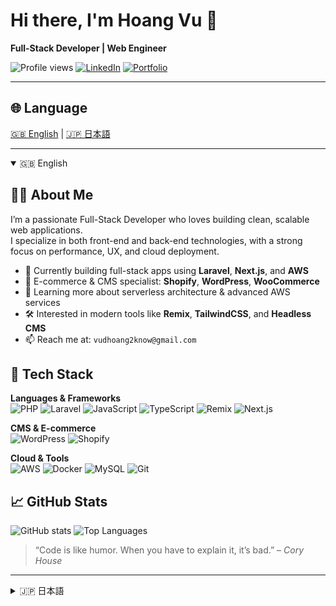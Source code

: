 # Hi there, I'm Hoang Vu 👋  
**Full-Stack Developer | Web Engineer**

![Profile views](https://komarev.com/ghpvc/?username=jame-hv&color=blue)
[![LinkedIn](https://img.shields.io/badge/-LinkedIn-blue?style=flat-square&logo=linkedin&logoColor=white)]([https://linkedin.com/in/your-link](https://www.linkedin.com/in/%E3%83%9B%E3%82%A2%E3%83%B3-%E3%83%B4-018323350/))
[![Portfolio](https://img.shields.io/badge/-Portfolio-000?style=flat-square&logo=firefox&logoColor=white)](https://indiestudio.com)

---

## 🌐 Language
[🇬🇧 English](#-english) | [🇯🇵 日本語](#-日本語)

---

<details open>
<summary>🇬🇧 English</summary>

## 👨‍💻 About Me
I’m a passionate Full-Stack Developer who loves building clean, scalable web applications.  
I specialize in both front-end and back-end technologies, with a strong focus on performance, UX, and cloud deployment.

- 💼 Currently building full-stack apps using **Laravel**, **Next.js**, and **AWS**
- 🚀 E-commerce & CMS specialist: **Shopify**, **WordPress**, **WooCommerce**
- 🌱 Learning more about serverless architecture & advanced AWS services
- 🛠️ Interested in modern tools like **Remix**, **TailwindCSS**, and **Headless CMS**
- 📫 Reach me at: `vudhoang2know@gmail.com`

## 🧰 Tech Stack

**Languages & Frameworks**  
![PHP](https://img.shields.io/badge/-PHP-777BB4?style=flat-square&logo=php&logoColor=white)
![Laravel](https://img.shields.io/badge/-Laravel-FF2D20?style=flat-square&logo=laravel&logoColor=white)
![JavaScript](https://img.shields.io/badge/-JavaScript-black?style=flat-square&logo=javascript)
![TypeScript](https://img.shields.io/badge/-TypeScript-3178C6?style=flat-square&logo=typescript&logoColor=white)
![Remix](https://img.shields.io/badge/-Remix-black?style=flat-square&logo=remix&logoColor=white)
![Next.js](https://img.shields.io/badge/-Next.js-black?style=flat-square&logo=next.js)

**CMS & E-commerce**  
![WordPress](https://img.shields.io/badge/-WordPress-21759B?style=flat-square&logo=wordpress&logoColor=white)
![Shopify](https://img.shields.io/badge/-Shopify-7AB55C?style=flat-square&logo=shopify&logoColor=white)

**Cloud & Tools**  
![AWS](https://img.shields.io/badge/-AWS-232F3E?style=flat-square&logo=amazon-aws&logoColor=white)
![Docker](https://img.shields.io/badge/-Docker-2496ED?style=flat-square&logo=docker&logoColor=white)
![MySQL](https://img.shields.io/badge/-MySQL-4479A1?style=flat-square&logo=mysql&logoColor=white)
![Git](https://img.shields.io/badge/-Git-F05032?style=flat-square&logo=git&logoColor=white)

## 📈 GitHub Stats

![GitHub stats](https://github-readme-stats.vercel.app/api?username=jame-hv&show_icons=true&theme=tokyonight)
![Top Languages](https://github-readme-stats.vercel.app/api/top-langs/?username=jame-hv&layout=compact&theme=tokyonight)

> “Code is like humor. When you have to explain it, it’s bad.” – *Cory House*

</details>

---

<details>
<summary>🇯🇵 日本語</summary>

## 👨‍💻 自己紹介
こんにちは！私はフルスタック開発者の Hoang Vu です。  
フロントエンドとバックエンドの両方に精通し、スケーラブルでパフォーマンスに優れたウェブアプリケーションを構築するのが得意です。

- 💼 現在は **Laravel**、**Next.js**、**AWS** を使ったフルスタック開発に取り組んでいます  
- 🚀 EコマースとCMSの専門家：**Shopify**、**WordPress**、**WooCommerce**
- 🌱 サーバーレスアーキテクチャと高度なAWSサービスを学習中  
- 🛠️ 興味がある技術：**Remix**、**TailwindCSS**、**ヘッドレスCMS**
- 📫 連絡先: `vudhoang2know@gmail.com`

## 🧰 技術スタック

**言語とフレームワーク**  
PHP、Laravel、JavaScript、TypeScript、Remix、Next.js

**CMS & Eコマース**  
WordPress、Shopify

**クラウドとツール**  
AWS、Docker、MySQL、Git

</details>
